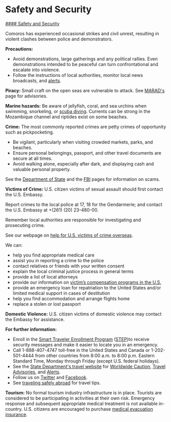 # Safety and Security

[#### Safety and Security](javascript:void(0); "Safety and Security")

Comoros has experienced occasional strikes and civil unrest, resulting in violent clashes between police and demonstrators.

**Precautions:**

* Avoid demonstrations, large gatherings and any political rallies. Even demonstrations intended to be peaceful can turn confrontational and escalate into violence.
* Follow the instructions of local authorities, monitor local news broadcasts, and [alerts](https://km.usembassy.gov/category/alert/).

**Piracy:** Small craft on the open seas are vulnerable to attack. See [MARAD's](https://www.maritime.dot.gov/msci-advisories) page for advisories.

**Marine hazards:** Be aware of jellyfish, coral, and sea urchins when swimming, snorkeling, or [scuba diving](http://wwwnc.cdc.gov/travel/yellowbook/2016/the-pre-travel-consultation/scuba-diving). Currents can be strong in the Mozambique channel and riptides exist on some beaches.

**Crime:** The most commonly reported crimes are petty crimes of opportunity such as pickpocketing.

* Be vigilant, particularly when visiting crowded markets, parks, and beaches.
* Ensure personal belongings, passport, and other travel documents are secure at all times.
* Avoid walking alone, especially after dark, and displaying cash and valuable personal property.

See the [Department of State](http://travel.state.gov/content/passports/english/emergencies/scams.html) and the [FBI](http://www.fbi.gov/scams-safety/fraud) pages for information on scams.

**Victims of Crime:** U.S. citizen victims of sexual assault should first contact the U.S. Embassy.

Report crimes to the local police at 17, 18 for the Gendarmerie; and contact the U.S. Embassy at +(261) (20) 23-480-00.

Remember local authorities are responsible for investigating and prosecuting crime.

See our webpage on [help for U.S. victims of crime overseas](http://travel.state.gov/content/passports/en/emergencies/victims.html).

We can:

* help you find appropriate medical care
* assist you in reporting a crime to the police
* contact relatives or friends with your written consent
* explain the local criminal justice process in general terms
* provide a list of local attorneys
* provide our information on [victim’s compensation programs in the U.S.](http://travel.state.gov/content/passports/english/emergencies/victims.html)
* provide an emergency loan for repatriation to the United States and/or limited medical support in cases of destitution
* help you find accommodation and arrange flights home
* replace a stolen or lost passport

**Domestic Violence:** U.S. citizen victims of domestic violence may contact the Embassy for assistance.

**For further information:**

* Enroll in the [Smart Traveler Enrollment Program](https://step.state.gov/step/) ([STEP](https://step.state.gov/step/))to receive security messages and make it easier to locate you in an emergency.
* Call 1-888-407-4747 toll-free in the United States and Canada or 1-202-501-4444 from other countries from 8:00 a.m. to 8:00 p.m. Eastern Standard Time, Monday through Friday (except U.S. federal holidays).
* See the [State Department's travel website](http://travel.state.gov/) for [Worldwide Caution](http://travel.state.gov/content/passports/english/alertswarnings/worldwide-caution.html), [Travel Advisories](https://travel.state.gov/content/travel/en/traveladvisories/traveladvisories.html/), and [Alerts](https://travel.state.gov/content/travel/en/traveladvisories/traveladvisories.html/).
* Follow us on [Twitter](http://twitter.com/travelgov) and [Facebook](http://www.facebook.com/travelgov).
* See [traveling safely abroad](http://travel.state.gov/content/passports/english/go/checklist.html) for travel tips.

**Tourism:** No formal tourism industry infrastructure is in place. Tourists are considered to be participating in activities at their own risk. Emergency response and subsequent appropriate medical treatment is not available in-country. U.S. citizens are encouraged to purchase [medical evacuation insurance](https://travel.state.gov/content/travel/en/international-travel/before-you-go/your-health-abroad/Insurance_Coverage_Overseas.html).